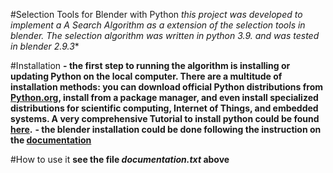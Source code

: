 #Selection Tools for Blender with Python
**this project was developed to implement a A* Search Algorithm as a extension of the selection tools in blender. The selection algorithm was written in python 3.9. and was tested in blender 2.9.3**

#Installation 
**- the first step to running the algorithm is installing or updating Python on the local computer. There are a multitude of installation methods: you can download official Python distributions from [Python.org](https://www.python.org/), install from a package manager, and even install specialized distributions for scientific computing, Internet of Things, and embedded systems. A very comprehensive Tutorial to install python could be found [here](https://realpython.com/installing-python/).**
**- the blender installation could be done following the instruction on the [documentation](https://docs.blender.org/manual/en/latest/getting_started/installing/index.html)**

#How to use it 
**see the file _documentation.txt_ above**
